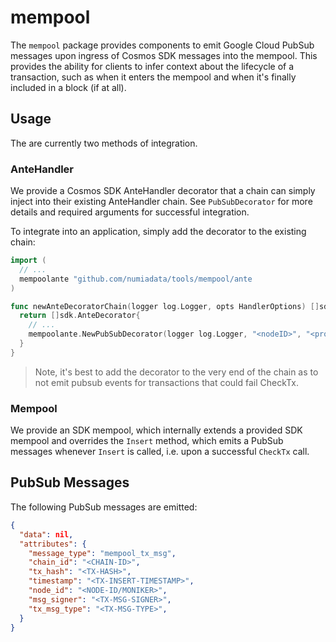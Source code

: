 # mempool

The `mempool` package provides components to emit Google Cloud PubSub messages
upon ingress of Cosmos SDK messages into the mempool. This provides the ability
for clients to infer context about the lifecycle of a transaction, such as when
it enters the mempool and when it's finally included in a block (if at all).

## Usage

The are currently two methods of integration.

### AnteHandler

We provide a Cosmos SDK AnteHandler decorator that a chain can simply inject into
their existing AnteHandler chain. See `PubSubDecorator` for more details and required
arguments for successful integration.

To integrate into an application, simply add the decorator to the existing chain:

```go
import (
  // ...
  mempoolante "github.com/numiadata/tools/mempool/ante
)

func newAnteDecoratorChain(logger log.Logger, opts HandlerOptions) []sdk.AnteDecorator {
  return []sdk.AnteDecorator{
    // ...
    mempoolante.NewPubSubDecorator(logger log.Logger, "<nodeID>", "<projectID>", "<topic>", false),
  }
}
```

> Note, it's best to add the decorator to the very end of the chain as to not emit
> pubsub events for transactions that could fail CheckTx.

### Mempool

We provide an SDK mempool, which internally extends a provided SDK mempool and
overrides the `Insert` method, which emits a PubSub messages whenever `Insert` is
called, i.e. upon a successful `CheckTx` call.

## PubSub Messages

The following PubSub messages are emitted:

```json
{
  "data": nil,
  "attributes": {
    "message_type": "mempool_tx_msg",
    "chain_id": "<CHAIN-ID>",
    "tx_hash": "<TX-HASH>",
    "timestamp": "<TX-INSERT-TIMESTAMP>",
    "node_id": "<NODE-ID/MONIKER>",
    "msg_signer": "<TX-MSG-SIGNER>",
    "tx_msg_type": "<TX-MSG-TYPE>",
  }
}
```
